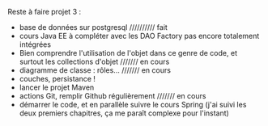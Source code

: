 Reste à faire projet 3 :
- base de données sur postgresql  ////////// fait
- cours Java EE à compléter avec les DAO Factory pas encore totalement intégrées
- Bien comprendre l'utilisation de l'objet dans ce genre de code, et surtout les collections d'objet  /////// en cours
- diagramme de classe : rôles...   /////// en cours
- couches, persistance ! 
- lancer le projet Maven 
- actions Git, remplir Github régulièrement   /////// en cours
- démarrer le code, et en parallèle suivre le cours Spring (j'ai suivi les deux premiers chapitres, ça me paraît complexe pour l'instant)
 
